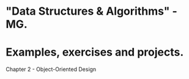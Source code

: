 # "Data Structures &amp; Algorithms" - MG.

# Examples, exercises and projects.

Chapter 2 - Object-Oriented Design
